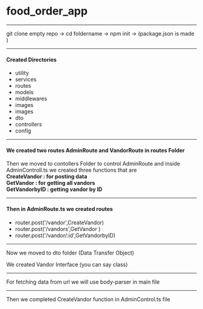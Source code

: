 # food_order_app

<hr>
<p> git clone empty repo -> cd foldername -> npm init -> (package.json is made ) </p>
<hr>
<h4> Created Directories</h4>
<ul>
<li>utility</li>
<li>services </li>
<li>routes</li>
<li>models</li>
<li>middlewares</li>
<li>images</li>
<li>images</li>
<li>dto</li>
<li>controllers</li>
<li>config</li>
</ul>
<hr>
<h4> We created two routes AdminRoute and VandorRoute in routes Folder </h4>
<p> Then we moved to contollers Folder to control AdminRoute and inside AdminControll.ts we created three functions that are
  <br>
  <strong> 
  CreateVandor : for posting data</strong><br>
  <strong> GetVandor : for getting all vandors </strong><br>
 <strong>  GetVandorbyID : getting vandor by ID </strong>
  <br>
</p>
<hr>
<h4>Then in AdminRoute.ts we created routes</h4>
<ul>
<li>router.post('/vandor',CreateVandor)</li>
<li>router.post('/vandors',GetVandor )</li>
<li>router.post('/vandor/:id',GetVandorbyID)</li>
</ul>
<hr>
<p>Now we moved to dto folder (Data Transfer Object)</p>
<p> We created Vandor Interface (you can say class)</p>

<hr>
<p>For fetching data from url we will use body-parser in main file </p>
<hr>
<p>Then we completed CreateVandor function in AdminControl.ts file</p>
